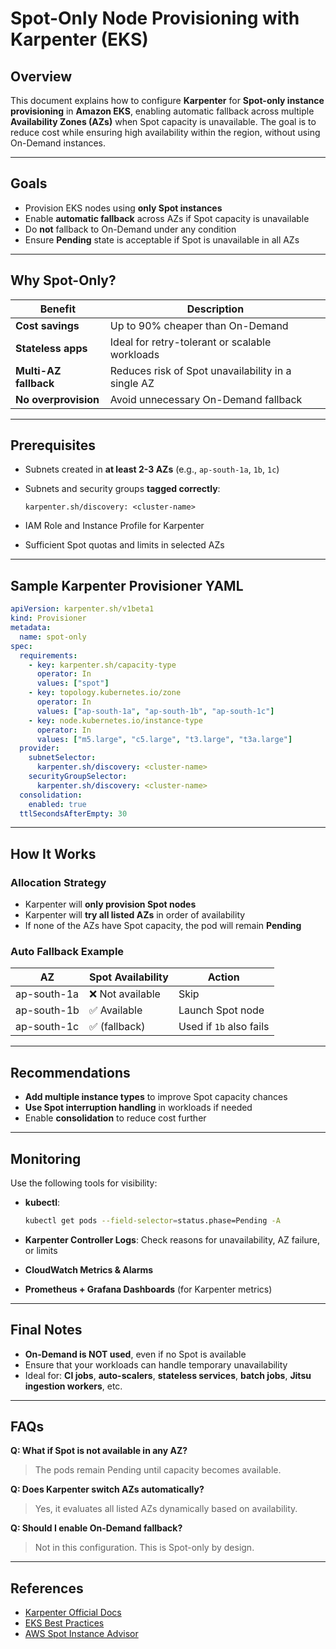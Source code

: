 # Spot-Only Node Provisioning with Karpenter (EKS)

## Overview

This document explains how to configure **Karpenter** for **Spot-only instance provisioning** in **Amazon EKS**, enabling automatic fallback across multiple **Availability Zones (AZs)** when Spot capacity is unavailable. The goal is to reduce cost while ensuring high availability within the region, without using On-Demand instances.

---

## Goals

* Provision EKS nodes using **only Spot instances**
* Enable **automatic fallback** across AZs if Spot capacity is unavailable
* Do **not** fallback to On-Demand under any condition
* Ensure **Pending** state is acceptable if Spot is unavailable in all AZs

---

## Why Spot-Only?

| Benefit               | Description                                        |
| --------------------- | -------------------------------------------------- |
| **Cost savings**      | Up to 90% cheaper than On-Demand                   |
| **Stateless apps**    | Ideal for retry-tolerant or scalable workloads     |
| **Multi-AZ fallback** | Reduces risk of Spot unavailability in a single AZ |
| **No overprovision**  | Avoid unnecessary On-Demand fallback               |

---

## Prerequisites

* Subnets created in **at least 2-3 AZs** (e.g., `ap-south-1a`, `1b`, `1c`)
* Subnets and security groups **tagged correctly**:

  ```
  karpenter.sh/discovery: <cluster-name>
  ```
* IAM Role and Instance Profile for Karpenter
* Sufficient Spot quotas and limits in selected AZs

---

## Sample Karpenter Provisioner YAML

```yaml
apiVersion: karpenter.sh/v1beta1
kind: Provisioner
metadata:
  name: spot-only
spec:
  requirements:
    - key: karpenter.sh/capacity-type
      operator: In
      values: ["spot"]
    - key: topology.kubernetes.io/zone
      operator: In
      values: ["ap-south-1a", "ap-south-1b", "ap-south-1c"]
    - key: node.kubernetes.io/instance-type
      operator: In
      values: ["m5.large", "c5.large", "t3.large", "t3a.large"]
  provider:
    subnetSelector:
      karpenter.sh/discovery: <cluster-name>
    securityGroupSelector:
      karpenter.sh/discovery: <cluster-name>
  consolidation:
    enabled: true
  ttlSecondsAfterEmpty: 30
```

---

## How It Works

### Allocation Strategy

* Karpenter will **only provision Spot nodes**
* Karpenter will **try all listed AZs** in order of availability
* If none of the AZs have Spot capacity, the pod will remain **Pending**

### Auto Fallback Example

| AZ          | Spot Availability | Action                  |
| ----------- | ----------------- | ----------------------- |
| ap-south-1a | ❌ Not available   | Skip                    |
| ap-south-1b | ✅ Available       | Launch Spot node        |
| ap-south-1c | ✅ (fallback)      | Used if `1b` also fails |

---

## Recommendations

* **Add multiple instance types** to improve Spot capacity chances
* **Use Spot interruption handling** in workloads if needed
* Enable **consolidation** to reduce cost further

---

## Monitoring

Use the following tools for visibility:

* **kubectl**:

  ```bash
  kubectl get pods --field-selector=status.phase=Pending -A
  ```
* **Karpenter Controller Logs**:
  Check reasons for unavailability, AZ failure, or limits
* **CloudWatch Metrics & Alarms**
* **Prometheus + Grafana Dashboards** (for Karpenter metrics)

---

## Final Notes

* **On-Demand is NOT used**, even if no Spot is available
* Ensure that your workloads can handle temporary unavailability
* Ideal for: **CI jobs**, **auto-scalers**, **stateless services**, **batch jobs**, **Jitsu ingestion workers**, etc.

---

## FAQs

**Q: What if Spot is not available in any AZ?**

> The pods remain Pending until capacity becomes available.

**Q: Does Karpenter switch AZs automatically?**

> Yes, it evaluates all listed AZs dynamically based on availability.

**Q: Should I enable On-Demand fallback?**

> Not in this configuration. This is Spot-only by design.

---

## References

* [Karpenter Official Docs](https://karpenter.sh/)
* [EKS Best Practices](https://aws.github.io/aws-eks-best-practices/)
* [AWS Spot Instance Advisor](https://aws.amazon.com/ec2/spot/instance-advisor/)
